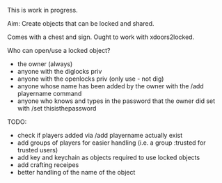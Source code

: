 This is work in progress.

Aim: Create objects that can be locked and shared.

Comes with a chest and sign. Ought to work with xdoors2locked.

Who can open/use a locked object?
- the owner (always)
- anyone with the diglocks priv
- anyone with the openlocks priv (only use - not dig)
- anyone whose name has been added by the owner with the /add playername command
- anyone who knows and types in the password that the owner did set with /set thisisthepassword

TODO:
- check if players added via /add playername actually exist
- add groups of players for easier handling (i.e. a group :trusted for trusted users)
- add key and keychain as objects required to use locked objects
- add crafting receipes
- better handling of the name of the object
